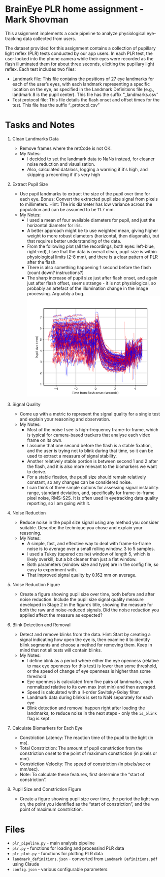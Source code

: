 # BrainEye PLR home assignment - Mark Shovman
This assignment implements a code pipeline to analyze physiological eye-tracking data collected from users.

The dataset provided for this assignment contains a collection of pupillary light reflex (PLR) tests conducted by our app users. In each PLR test, the user looked into the phone camera while their eyes were recorded as the flash illuminated them for about three seconds, eliciting the pupillary light reflex.
Each test includes two files:
* Landmark file: This file contains the positions of 27 eye landmarks for each of the
user’s eyes, with each landmark representing a specific location on the eye, as specified
in the Landmark Definitions file (e.g., landmark 8 is the pupil center). This file has the
suffix “_landmarks.csv”
* Test protocol file: This file details the flash onset and offset times for the test. This file
has the suffix “_protocol.csv”

# Tasks and Notes
1. Clean Landmarks Data
   * Remove frames where the retCode is not OK.
   * My Notes:
     * I decided to set the landmark data to NaNs instead, for cleaner noise reduction and visualisation.
     * Also, calculated dataloss, logging a warning if it's high, and skipping a recording if it's very high   
2. Extract Pupil Size
   * Use pupil landmarks to extract the size of the pupil over time for each eye. Bonus: Convert the extracted pupil size signal from pixels to millimeters. Hint: The iris
   diameter has low variance across the population and can be assumed to be 11.7 mm.
   * My Notes:
     * I used a mean of four available diameters for pupil, and just the horizontal diameter for iris. 
     * A better approach might be to use weighted mean, giving higher weight to more robust diameters (horizontal, then diagonals), but that requires better understanding of the data.
     * From the following plot (all the recordings, both eyes: left-blue, right-red), I see that the data is overall clean, pupil size is within physiological limits (2-8 mm), and there is a clear pattern of PLR after the flash.
     * There is also something happening 1 second before the flash (count down? instructions?)
     * The sharp increase of pupil size just after flash onset, and again just after flash offset, seems strange - it is not physiological, so probably an artefact of the illumination change in the image processing. Arguably a bug.    
   ![Pupil size for all the recordings, both eyes](./figures/pupil_size_mm.png)

3. Signal Quality
   * Come up with a metric to represent the signal quality for a single test and explain your
   reasoning and observation.
   * My Notes:
     * Most of the noise I see is high-frequency frame-to-frame, which is typical for camera-based trackers that analyse each video frame on its own.
     * I assume that one second before the flash is a stable fixation, and the user is trying not to blink during that time, so it can be used to extract a measure of signal stability. 
     * Another relatively stable portion is between second 1 and 2 after the flash, and it is also more relevant to the biomarkers we want to derive.
     * For a stable fixation, the pupil size should remain relatively constant, so any changes can be considered noise.
     * I can think of three simple options for assessing signal instability: range, standard deviation, and, specifically for frame-to-frame pixel noise, RMS-S2S. It is often used in eyetracking data quality reporting, so I am going with it. 
4. Noise Reduction
   * Reduce noise in the pupil size signal using any method you consider suitable. Describe the technique you chose and explain your reasoning.
   * My Notes:
     * A simple, fast, and effective way to deal with frame-to-frame noise is to average over a small rolling window, 3 to 5 samples. 
     * I used a Tukey (tapered cosine) window of length 5, which is likely overkill, but a bit cleaner than just a flat window.
     * Both parameters (window size and type) are in the config file, so easy to experiment with.
     * That improved signal quality by 0.162 mm on average. 
5. Noise Reduction Figure
   * Create a figure showing pupil size over time, both before and after noise reduction.
   Include the pupil size signal quality measure developed in Stage 2 in the figure’s title,
   showing the measure for both the raw and noise-reduced signals. Did the noise
   reduction you applied affect the measure as expected?
6. Blink Detection and Removal
   * Detect and remove blinks from the data. Hint: Start by creating a signal indicating how
   open the eye is, then examine it to identify blink segments and choose a method for
   removing them. Keep in mind that not all tests will contain blinks.
   * My Notes:
     * I define blink as a period where either the eye openness (relative to max eye openness for this test) is lower than some threshold, 
     or the speed of change of eye openness is higher than some threshold
     * Eye openness is calculated from five pairs of landmarks, each normalized relative to its own max (not min) and then averaged.
     * Speed is calculated with a II-order Savitsky-Golay filter.
     * Landmark data during blinks is set to NaN separately for each eye
     * Blink detection and removal happen right after loading the landmarks, to reduce noise in the next steps - only the `is_blink` flag is kept.
7. Calculate Biomarkers for Each Eye
   * Constriction Latency: The reaction time of the pupil to the light (in ms).
   * Total Constriction: The amount of pupil constriction from the constriction onset to the point of maximum constriction (in pixels or mm).
   * Constriction Velocity: The speed of constriction (in pixels/sec or mm/sec).
   * Note: To calculate these features, first determine the “start of constriction”.
8. Pupil Size and Constriction Figure
    * Create a figure showing pupil size over time, the period the light was on, the point you identified as the “start of constriction”, and the point of maximum constriction.

# Files
* `plr_pipeline.py` - main analysis pipeline
* `plr.py` - functions for loading and processind PLR data
* `plr_plot.py` - functions for plotting PLR data
* `landmark_definitions.json` - converted from `Landmark Definitions.pdf` using Claude
* `config.json` - various configurable parameters